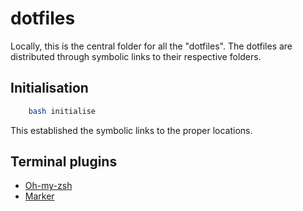 # dotfiles

Locally, this is the central folder for all the "dotfiles".
The dotfiles are distributed through symbolic links to their respective folders.

## Initialisation
```bash
    bash initialise
```
This established the symbolic links to the proper locations.

## Terminal plugins
* [Oh-my-zsh](https://github.com/robbyrussell/oh-my-zsh)
* [Marker](https://github.com/pindexis/marker)
